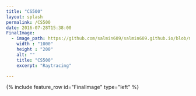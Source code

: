 ```yaml
---
title: "CS500"
layout: splash
permalink: /CS500
date: 2016-07-28T15:38:00
FinalImage:
  - image_path: https://github.com/salmin609/salmin609.github.io/blob/master/images/RayTracingImage.png?raw=true
    width : "1000"
    height : "200"
    alt: ""
    title: "CS500"
    excerpt: "Raytracing"

---
```


{% include feature_row id="FinalImage" type="left" %}